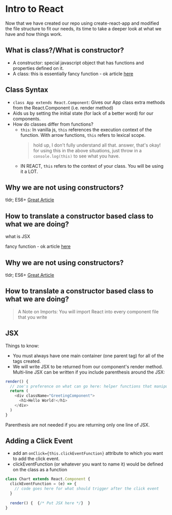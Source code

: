 # Intro to React
Now that we have created our repo using create-react-app and modified the file structure to fit our needs, its time to take a deeper look at what we have and how things work.

## What is class?/What is constructor?
- A constructor: special javascript object that has functions and properties defined on it.
- A class: this is essentially fancy function - ok article [here](https://medium.com/javascript-scene/javascript-factory-functions-vs-constructor-functions-vs-classes-2f22ceddf33e)

## Class Syntax
- `class App extends React.Component`: Gives our App class extra methods from the React.Component (i.e. render method)
- Aids us by setting the initial state (for lack of a better word) for our components.
- How do classes differ from functions?
  - `this`: In vanilla js, `this` references the execution context of the function. With arrow functions, `this` refers to lexical scope.
    > hold up, I don't fully understand all that. answer, that's okay! for using this in the above situations, just throw in a `console.log(this)` to see what you have.
  - IN REACT, `this` refers to the context of your class. You will be using it a LOT.

## Why we are not using constructors?
tldr; ES6+
[Great Article](https://hackernoon.com/the-constructor-is-dead-long-live-the-constructor-c10871bea599)

## How to translate a constructor based class to what we are doing?

what is JSX

fancy function - ok article [here](https://medium.com/javascript-scene/javascript-factory-functions-vs-constructor-functions-vs-classes-2f22ceddf33e)
## Why we are not using constructors?
tldr; ES6+
[Great Article](https://hackernoon.com/the-constructor-is-dead-long-live-the-constructor-c10871bea599)

## How to translate a constructor based class to what we are doing?

> A Note on Imports: You will import React into every component file that you write

## JSX
Things to know: 
- You must always have one main container (one parent tag) for all of the tags created.
- We will write JSX to be returned from our component's render method. Multi-line JSX can be written if you include parenthesis around the JSX:
```javascript
render() {
  // zoe's preference on what can go here: helper functions that manipulate what is going to go to the DOM
  return (
    <div className="GreetingComponent">
      <h1>Hello World!</h1>
    </div>
  )
}
```
Parenthesis are not needed if you are returning only one line of JSX.

## Adding a Click Event
- add an `onClick={this.clickEventFunction}` attribute to which you want to add the click event.
- clickEventFunction (or whatever you want to name it) would be defined on the class as a function
```javascript
class Chart extends React.Component {
  clickEventFunction = (e) => {
    // code goes here for what should trigger after the click event
  }
  
  render() {  {/* Put JSX here */}  }
}
```
